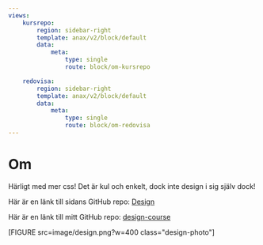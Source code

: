 ```yaml
---
views:
    kursrepo:
        region: sidebar-right
        template: anax/v2/block/default
        data:
            meta:
                type: single
                route: block/om-kursrepo

    redovisa:
        region: sidebar-right
        template: anax/v2/block/default
        data:
            meta:
                type: single
                route: block/om-redovisa
---
```

Om
=========================

Härligt med mer css! Det är kul och enkelt, dock inte design i sig själv dock!



Här är en länk till sidans GitHub repo:
<a href="https://github.com/dbwebb-se/design">Design</a>

Här är en länk till mitt GitHub repo:
<a href="https://github.com/JohannaHolmberg/design-course">design-course</a>

[FIGURE src=image/design.png?w=400 class="design-photo"]
